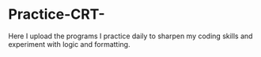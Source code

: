 # Practice-CRT-
Here I upload the programs I practice daily to sharpen my coding skills and experiment with logic and formatting.
